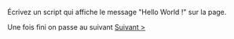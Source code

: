 Écrivez un script qui affiche le message "Hello World !" sur la page.

Une fois fini on passe au suivant <a href="#" class="button big arrowright">Suivant ></a>